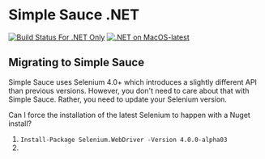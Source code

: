 # Simple Sauce .NET
[![Build Status For .NET Only](https://dev.azure.com/nikolayadvolodkin/SimpleSauce/_apis/build/status/saucelabs.simple_sauce?branchName=master)](https://dev.azure.com/nikolayadvolodkin/SimpleSauce/_build/latest?definitionId=18&branchName=master)
[![.NET on MacOS-latest](https://dev.azure.com/nikolayadvolodkin/SimpleSauce/_apis/build/status/.NET%20on%20macOS-latest?branchName=master)](https://dev.azure.com/nikolayadvolodkin/SimpleSauce/_build/latest?definitionId=20&branchName=master)


## Migrating to Simple Sauce
Simple Sauce uses Selenium 4.0+ which introduces a slightly different API than previous versions.
However, you don't need to care about that with Simple Sauce. Rather, you need to update your Selenium version.

Can I force the installation of the latest Selenium to happen with a Nuget install?
1. ```Install-Package Selenium.WebDriver -Version 4.0.0-alpha03```
2. 
